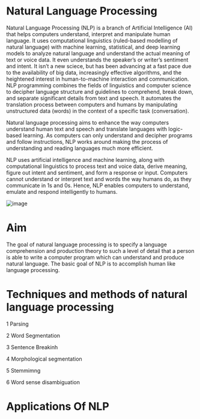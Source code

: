 # Natural Language Processing

Natural Language Processing (NLP) is a branch of Artificial Intelligence (AI) that helps computers understand, interpret and manipulate human language.
It uses computational linguistics (ruled-based modelling of natural language) with machine learning, statistical, and deep learning models to analyze natural language and understand the actual meaning of text or voice data. It even understands the speaker’s or writer’s sentiment and intent.
It isn’t a new sciece, but has been advancing at a fast pace due to the availability of big data, increasingly effective algorithms, and the heightened interest in human-to-machine interaction and communication. NLP programming combines the fields of linguistics and computer science to decipher language structure and guidelines to comprehend, break down, and separate significant details from text and speech. It automates the translation process between computers and humans by manipulating unstructured data (words) in the context of a specific task (conversation). 

Natural language processing aims to enhance the way computers understand human text and speech and translate languages with logic-based learning. As computers can only understand and decipher programs and follow instructions, NLP works around making the process of understanding and reading languages much more efficient. 

NLP uses artificial intelligence and machine learning, along with computational linguistics to process text and voice data, derive meaning, figure out intent and sentiment, and form a response or input. Computers cannot understand or interpret text and words the way humans do, as they communicate in 1s and 0s. Hence, NLP enables computers to understand, emulate and respond intelligently to humans.

![image](https://user-images.githubusercontent.com/101381723/189923562-67de1c2d-1d2c-445c-babe-eee054546a1e.png)


# Aim
The goal of natural language processing is to specify a language comprehension and production theory to such a level of detail that a person is able to write a computer program which can understand and produce natural language. The basic goal of NLP is to accomplish human like language processing.

# Techniques and methods of natural language processing

1 Parsing

2 Word Segmentation

3 Sentence Breakinh

4 Morphological segmentation

5 Stemmimng

6 Word sense disambiguation

# Applications Of NLP
 
